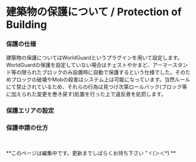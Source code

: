 # 建築物の保護について / Protection of Building

### 保護の仕様
建築物の保護についてはWorldGuardというプラグインを用いて設定します。
WorldGuardの保護を設定していない場合はチェストやかまど、アーマースタンド等の限られたブロックのみ設置時に自動で保護するという仕様でした。そのためブロックの破壊やMobの殺害はシステム上は可能になっています。当然ルールにて禁止されているため、それらの行為は見つけ次第ロールバック(ブロック等に加えられた変更を巻き戻す)処置を行った上で違反者を処罰します。


### 保護エリアの設定



### 保護申請の仕方


<br>


**このページは編集中です。更新までしばらくお待ち下さい "ヾ(＞＜*) **
